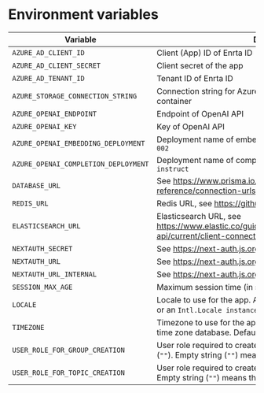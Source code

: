 # Environment variables

| Variable                            | Description                                                                                                                           | Required | Sample                                     |
|-------------------------------------|---------------------------------------------------------------------------------------------------------------------------------------|----------|--------------------------------------------|
| `AZURE_AD_CLIENT_ID`                | Client (App) ID of Enrta ID                                                                                                           | Yes      |                                            |
| `AZURE_AD_CLIENT_SECRET`            | Client secret of the app                                                                                                              | Yes      |                                            |
| `AZURE_AD_TENANT_ID`                | Tenant ID of Enrta ID                                                                                                                 | Yes      |                                            |
| `AZURE_STORAGE_CONNECTION_STRING`   | Connection string for Azure Blob Storage for the specific container                                                                   | Yes      | DefaultEndpointsProtocol=...               |
| `AZURE_OPENAI_ENDPOINT`             | Endpoint of OpenAI API                                                                                                                | Yes      | https://<resource name>.openai.azure.com/  |
| `AZURE_OPENAI_KEY`                  | Key of OpenAI API                                                                                                                     | Yes      |                                            |
| `AZURE_OPENAI_EMBEDDING_DEPLOYMENT` | Deployment name of embedding model of `text-embedding-ada-002`                                                                        | Yes      | text-embedding-ada-002                     |
| `AZURE_OPENAI_COMPLETION_DEPLOYMENT`| Deployment name of completion model of `gpt-35-turbo-instruct`                                                                        | Yes      | gpt-35-turbo-instruct                      |
| `DATABASE_URL`                      | See https://www.prisma.io/docs/reference/database-reference/connection-urls                                                           | Yes      | mysql://user:pass@host:port/database       |
| `REDIS_URL`                         | Redis URL, see https://github.com/redis/ioredis                                                                                       | Yes      | reids://user:pass@host:port/db             |
| `ELASTICSEARCH_URL`                 | Elasticsearch URL, see https://www.elastic.co/guide/en/elasticsearch/client/javascript-api/current/client-connecting.html             | Yes      | http://user:pass@host:port                 |
| `NEXTAUTH_SECRET`                   | See https://next-auth.js.org/configuration/options                                                                                    | Yes      |                                            |
| `NEXTAUTH_URL`                      | See https://next-auth.js.org/configuration/options                                                                                    | Yes      | https://example.com                        |
| `NEXTAUTH_URL_INTERNAL`             | See https://next-auth.js.org/configuration/options                                                                                    | No       | http://localhost:3000                      |
| `SESSION_MAX_AGE`                   | Maximum session time (in seconds). Default is `86400`.                                                                                | No       | 86400                                      |
| `LOCALE `                           | Locale to use for the app. A string with a BCP 47 language tag or an `Intl.Locale instance`. Default is `ja-JP`.                      | No       | ja-JP                                      |
| `TIMEZONE`                          | Timezone to use for the app. The time zone names of the IANA time zone database. Default is `Asia/Tokyo`.                             | No       | Asia/Tokyo                                 |
| `USER_ROLE_FOR_GROUP_CREATION`      | User role required to create a group. Default is empty string (`""`). Empty string (`""`) means that anyone can create a group.       | No       | Group.Create                               |
| `USER_ROLE_FOR_TOPIC_CREATION`      | User role required to create a topic. Default is empty string (`""`). Empty string (`""`) means that anyone can create a topic.       | No       | Topic.Create                               |
